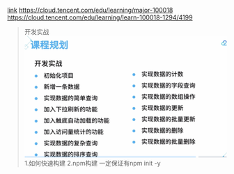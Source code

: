 [link](https://github.com/Tencent-CloudEDU/WXCloud-base)
https://cloud.tencent.com/edu/learning/major-100018
https://cloud.tencent.com/edu/learning/learn-100018-1294/4199

> 开发实战
![img](./images/3-1.png)
1.如何快速构建
2.npm构建 一定保证有npm init -y